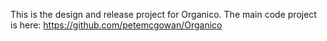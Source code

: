 
This is the design and release project for Organico.  The main code project is here:
https://github.com/petemcgowan/Organico
